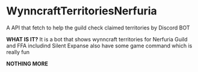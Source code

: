 # WynncraftTerritoriesNerfuria
A API that fetch to help the guild check claimed territories by Discord BOT

__WHAT IS IT?__
It is a bot that shows wynncraft territories for Nerfuria Guild and FFA includind Silent Expanse
also have some game command which is really fun

**NOTHING MORE**

